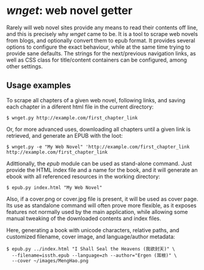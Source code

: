 # _wnget_: **w**eb **n**ovel **get**ter #

Rarely will web novel sites provide any means to read their contents
off line, and this is precisely why _wnget_ came to be. It is a tool
to scrape web novels from blogs, and optionally convert them to epub
format. It provides several options to configure the exact behaviour,
while at the same time trying to provide sane defaults. The strings
for the next/previous navigation links, as well as CSS class for
title/content containers can be configured, among other settings.


## Usage examples ##

To scrape all chapters of a given web novel, following links, and
saving each chapter in a diferent html file in the current directory:

```
$ wnget.py http://example.com/first_chapter_link
```

Or, for more advanced uses, downloading all chapters until a given
link is retrieved, and generate an EPUB with the loot:

```
$ wnget.py -e "My Web Novel" 'http://example.com/first_chapter_link  http://example.com/first_chapter_link
```

Adittionally, the *epub* module can be used as stand-alone command.
Just provide the HTML index file and a name for the book, and it will
generate an ebook with all referenced resources in the working
directory:

```
$ epub.py index.html "My Web Novel"
```

Also, if a cover.png or cover.jpg file is present, it will be used as
cover page. Its use as standalone command will often prove more
flexible, as it exposes features not normally used by the main
application, while allowing some manual tweaking of the downloaded
contents and index files.

Here, generating a book with unicode characters, relative paths, and
customized filename, cover image, and language/author metadata:

```
$ epub.py ../index.html "I Shall Seal the Heavens (我欲封天)" \
  --filename=issth.epub --language=zh --author="Ergen (耳根)" \
  --cover ~/images/MengHao.png
```
